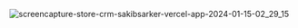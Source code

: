 
![screencapture-store-crm-sakibsarker-vercel-app-2024-01-15-02_29_15](https://github.com/sakibsarker/Store-CRM/assets/95316668/dea6d0be-d342-42c2-9550-6916d0bcdf46)
